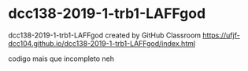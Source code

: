 # dcc138-2019-1-trb1-LAFFgod
dcc138-2019-1-trb1-LAFFgod created by GitHub Classroom
https://ufjf-dcc104.github.io/dcc138-2019-1-trb1-LAFFgod/index.html


codigo mais que incompleto neh 
